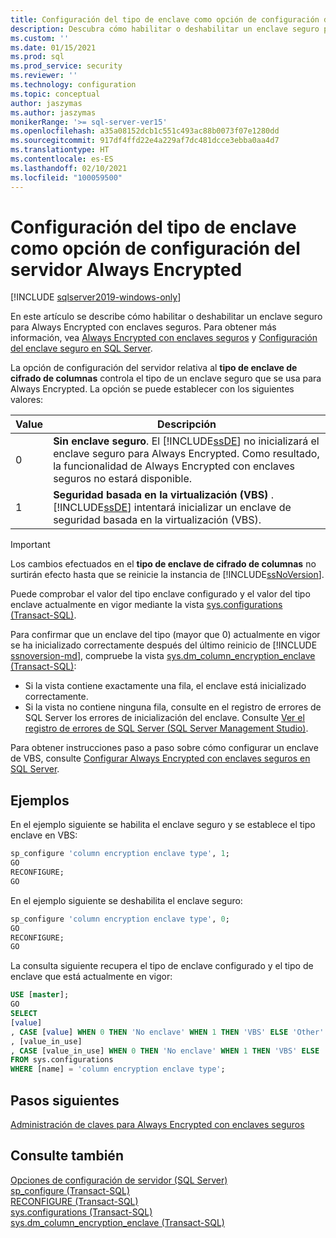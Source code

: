 ```yaml
---
title: Configuración del tipo de enclave como opción de configuración del servidor Always Encrypted | Microsoft Docs
description: Descubra cómo habilitar o deshabilitar un enclave seguro para Always Encrypted. Obtenga información sobre cómo confirmar si un enclave se ha inicializado correctamente.
ms.custom: ''
ms.date: 01/15/2021
ms.prod: sql
ms.prod_service: security
ms.reviewer: ''
ms.technology: configuration
ms.topic: conceptual
author: jaszymas
ms.author: jaszymas
monikerRange: '>= sql-server-ver15'
ms.openlocfilehash: a35a08152dcb1c551c493ac88b0073f07e1280dd
ms.sourcegitcommit: 917df4ffd22e4a229af7dc481dcce3ebba0aa4d7
ms.translationtype: HT
ms.contentlocale: es-ES
ms.lasthandoff: 02/10/2021
ms.locfileid: "100059500"
---
```

# <a name="configure-the-enclave-type-for-always-encrypted-server-configuration-option"></a>Configuración del tipo de enclave como opción de configuración del servidor Always Encrypted

[!INCLUDE [sqlserver2019-windows-only](../../includes/applies-to-version/sqlserver2019-windows-only.md)]

En este artículo se describe cómo habilitar o deshabilitar un enclave seguro para Always Encrypted con enclaves seguros. Para obtener más información, vea [Always Encrypted con enclaves seguros](../../relational-databases/security/encryption/always-encrypted-enclaves.md) y [Configuración del enclave seguro en SQL Server](../../relational-databases/security/encryption/always-encrypted-enclaves-configure-enclave-type.md).

La opción de configuración del servidor relativa al **tipo de enclave de cifrado de columnas** controla el tipo de un enclave seguro que se usa para Always Encrypted. La opción se puede establecer con los siguientes valores:  
  
|Value|Descripción|  
|-------------------|-----------------| 
|0|**Sin enclave seguro**. El [!INCLUDE[ssDE](../../includes/ssde-md.md)] no inicializará el enclave seguro para Always Encrypted. Como resultado, la funcionalidad de Always Encrypted con enclaves seguros no estará disponible.|  
|1|**Seguridad basada en la virtualización (VBS)** . [!INCLUDE[ssDE](../../includes/ssde-md.md)] intentará inicializar un enclave de seguridad basada en la virtualización (VBS).

> [!IMPORTANT]
> Los cambios efectuados en el **tipo de enclave de cifrado de columnas** no surtirán efecto hasta que se reinicie la instancia de [!INCLUDE[ssNoVersion](../../includes/ssnoversion-md.md)].
   
Puede comprobar el valor del tipo enclave configurado y el valor del tipo enclave actualmente en vigor mediante la vista [sys.configurations (Transact-SQL)](../../relational-databases/system-catalog-views/sys-configurations-transact-sql.md). 

Para confirmar que un enclave del tipo (mayor que 0) actualmente en vigor se ha inicializado correctamente después del último reinicio de [!INCLUDE [ssnoversion-md](../../includes/ssnoversion-md.md)], compruebe la vista [sys.dm_column_encryption_enclave (Transact-SQL)](../../relational-databases/system-dynamic-management-views/sys-dm-column-encryption-enclave.md):
 - Si la vista contiene exactamente una fila, el enclave está inicializado correctamente. 
 - Si la vista no contiene ninguna fila, consulte en el registro de errores de SQL Server los errores de inicialización del enclave. Consulte [Ver el registro de errores de SQL Server (SQL Server Management Studio)](../../relational-databases/performance/view-the-sql-server-error-log-sql-server-management-studio.md).

Para obtener instrucciones paso a paso sobre cómo configurar un enclave de VBS, consulte [Configurar Always Encrypted con enclaves seguros en SQL Server](../../relational-databases/security/tutorial-getting-started-with-always-encrypted-enclaves.md#step-3-enable-always-encrypted-with-secure-enclaves-in-sql-server).

## <a name="examples"></a>Ejemplos  
 En el ejemplo siguiente se habilita el enclave seguro y se establece el tipo enclave en VBS:

```sql  
sp_configure 'column encryption enclave type', 1;  
GO  
RECONFIGURE;  
GO  
```  

En el ejemplo siguiente se deshabilita el enclave seguro:  

```sql  
sp_configure 'column encryption enclave type', 0;  
GO  
RECONFIGURE;  
GO  
```  

La consulta siguiente recupera el tipo de enclave configurado y el tipo de enclave que está actualmente en vigor:

```sql  
USE [master];
GO
SELECT
[value]
, CASE [value] WHEN 0 THEN 'No enclave' WHEN 1 THEN 'VBS' ELSE 'Other' END AS [value_description]
, [value_in_use]
, CASE [value_in_use] WHEN 0 THEN 'No enclave' WHEN 1 THEN 'VBS' ELSE 'Other' END AS [value_in_use_description]
FROM sys.configurations
WHERE [name] = 'column encryption enclave type'; 
```  
## <a name="next-steps"></a>Pasos siguientes
 [Administración de claves para Always Encrypted con enclaves seguros](../../relational-databases/security/encryption/always-encrypted-enclaves-manage-keys.md)

## <a name="see-also"></a>Consulte también  
 [Opciones de configuración de servidor &#40;SQL Server&#41;](../../database-engine/configure-windows/server-configuration-options-sql-server.md)   
 [sp_configure &#40;Transact-SQL&#41;](../../relational-databases/system-stored-procedures/sp-configure-transact-sql.md)   
 [RECONFIGURE &#40;Transact-SQL&#41;](../../t-sql/language-elements/reconfigure-transact-sql.md)   
 [sys.configurations (Transact-SQL)](../../relational-databases/system-catalog-views/sys-configurations-transact-sql.md)   
 [sys.dm_column_encryption_enclave (Transact-SQL)](../../relational-databases/system-dynamic-management-views/sys-dm-column-encryption-enclave.md)   

